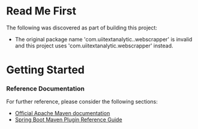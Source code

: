 # Read Me First
The following was discovered as part of building this project:

* The original package name 'com.uiitextanalytic..webscrapper' is invalid and this project uses 'com.uiitextanalytic.webscrapper' instead.

# Getting Started

### Reference Documentation
For further reference, please consider the following sections:

* [Official Apache Maven documentation](https://maven.apache.org/guides/index.html)
* [Spring Boot Maven Plugin Reference Guide](https://docs.spring.io/spring-boot/docs/2.2.5.RELEASE/maven-plugin/)


